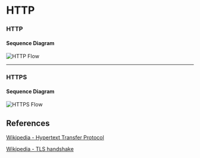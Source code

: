 HTTP
====

### HTTP

#### Sequence Diagram

![HTTP Flow](https://www.plantuml.com/plantuml/proxy?src=https://raw.githubusercontent.com/yidas/web-service-principles/main/http/http-flow.plantuml)

---

### HTTPS

#### Sequence Diagram

![HTTPS Flow](https://www.plantuml.com/plantuml/proxy?src=https://raw.githubusercontent.com/yidas/web-service-principles/main/http/https-flow.plantuml)

References
----------

[Wikipedia - Hypertext Transfer Protocol](https://en.wikipedia.org/wiki/Hypertext_Transfer_Protocol)

[Wikipedia - TLS handshake](https://en.wikipedia.org/wiki/Transport_Layer_Security#TLS_handshake)
